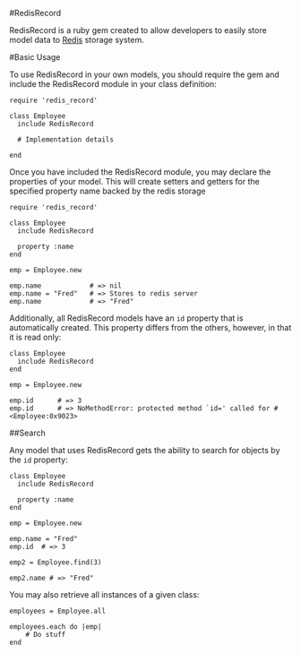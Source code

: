#RedisRecord

RedisRecord is a ruby gem created to allow developers to easily store model data to [Redis](http://redis.io) storage system.


#Basic Usage

To use RedisRecord in your own models, you should require the gem and include the RedisRecord module in your class definition:

    require 'redis_record'

    class Employee
      include RedisRecord

      # Implementation details

    end

Once you have included the RedisRecord module, you may declare the properties of your model.  This will create setters and getters for the specified property name backed by the redis storage

    require 'redis_record'

    class Employee
      include RedisRecord

      property :name
    end

    emp = Employee.new

    emp.name            # => nil
    emp.name = "Fred"   # => Stores to redis server
    emp.name            # => "Fred"

Additionally, all RedisRecord models have an `id` property that is automatically created.  This property differs from the others, however, in that it is read only:

    class Employee
      include RedisRecord
    end

    emp = Employee.new
    
    emp.id      # => 3
    emp.id      # => NoMethodError: protected method `id=' called for #<Employee:0x9023>

##Search

Any model that uses RedisRecord gets the ability to search for objects by the `id` property:

    class Employee
      include RedisRecord

      property :name
    end

    emp = Employee.new

    emp.name = "Fred"   
    emp.id  # => 3

    emp2 = Employee.find(3)

    emp2.name # => "Fred"

You may also retrieve all instances of a given class:

    employees = Employee.all

    employees.each do |emp|
        # Do stuff
    end

